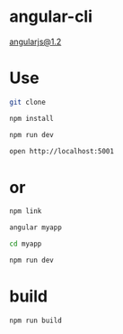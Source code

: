 # angular-cli
angularjs@1.2

# Use

```bash
git clone 

npm install

npm run dev

open http://localhost:5001
```

# or

```bash
npm link

angular myapp

cd myapp

npm run dev
```

# build

```bash
npm run build
```